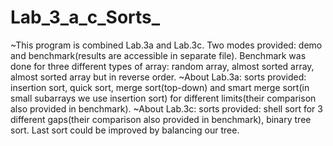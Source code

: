 # Lab_3_a_c_Sorts_
~This program is combined Lab.3a and Lab.3c. Two modes provided: demo and benchmark(results are accessible in separate file). Benchmark was done
for three different types of array: random array, almost sorted array, almost sorted array but in reverse order.
~About Lab.3a: sorts provided: insertion sort, quick sort, merge sort(top-down) and smart merge sort(in small subarrays we use insertion sort)
for different limits(their comparison also provided in benchmark).
~About Lab.3c: sorts provided: shell sort for 3 different gaps(their comparison also provided in benchmark), binary tree sort.
Last sort could be improved by balancing our tree.
